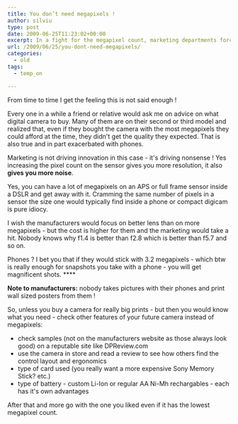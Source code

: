```yaml
---
title: You don’t need megapixels !
author: silviu
type: post
date: 2009-06-25T11:23:02+00:00
excerpt: In a fight for the megapixel count, marketing departments forced manufacturers to forget about picture quality. What to check if you buy a new camera instead of the megapixels.
url: /2009/06/25/you-dont-need-megapixels/
categories:
  - old
tags:
  - temp_on

---
```

From time to time I get the feeling this is not said enough !

Every one in a while a friend or relative would ask me on advice on what digital camera to buy. Many of them are on their second or third model and realized that, even if they bought the camera with the most megapixels they could afford at the time, they didn't get the quality they expected. That is also true and in part exacerbated with phones.

Marketing is not driving innovation in this case - it's driving nonsense ! Yes increasing the pixel count on the sensor gives you more resolution, it also **gives you more noise**.

Yes, you can have a lot of megapixels on an APS or full frame sensor inside a DSLR and get away with it. Cramming the same number of pixels in a sensor the size one would typically find inside a phone or compact digicam is pure idiocy.

I wish the manufacturers would focus on better lens than on more megapixels - but the cost is higher for them and the marketing would take a hit. Nobody knows why f1.4 is better than f2.8 which is better than f5.7 and so on.

Phones ? I bet you that if they would stick with 3.2 megapixels - which btw is really enough for snapshots you take with a phone - you will get magnificent shots. ****

**Note to manufacturers:** nobody takes pictures with their phones and print wall sized posters from them !

So, unless you buy a camera for really big prints - but then you would know what you need - check other features of your future camera instead of megapixels:

  * check samples (not on the manufacturers website as those always look good) on a reputable site like DPReview.com
  * use the camera in store and read a review to see how others find the control layout and ergonomics
  * type of card used (you really want a more expensive Sony Memory Stick? etc.)
  * type of battery - custom Li-Ion or regular AA Ni-Mh rechargables - each has it's own advantages

After that and more go with the one you liked even if it has the lowest megapixel count.